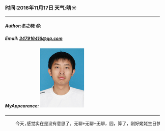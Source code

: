 ### 时间:2016年11月17日 天气:晴:sunny:
-----
#####   Author:冬之晓::angry::
#####   Email: 347916416@qq.com
#####   MyAppearance: ![MyAppearance](../MyPicture.JPG "我的头像")
----------

<pre>
    今天,感觉实在是没有意思了。无聊+无聊+无聊，囧，算了，刚好姥姥生日快到了，这两天就回家，然后歇歇再做打算！
</pre>

